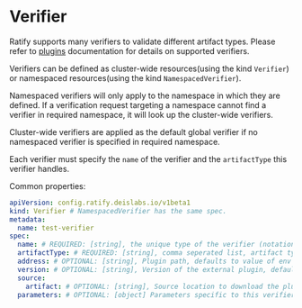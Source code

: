 # Verifier

Ratify supports many verifiers to validate different artifact types. Please refer to [plugins](../../plugins/Verifier/) documentation for details on supported verifiers.

Verifiers can be defined as cluster-wide resources(using the kind `Verifier`) or namespaced resources(using the kind `NamespacedVerifier`).

Namespaced verifiers will only apply to the namespace in which they are defined. If a verification request targeting a namespace cannot find a verifier in required namespace, it will look up the cluster-wide verifiers.

Cluster-wide verifiers are applied as the default global verifier if no namespaced verifier is specified in required namespace.

Each verifier must specify the `name` of the verifier and the `artifactType` this verifier handles.

Common properties:

```yml
apiVersion: config.ratify.deislabs.io/v1beta1
kind: Verifier # NamespacedVerifier has the same spec.
metadata:
  name: test-verifier
spec:
  name: # REQUIRED: [string], the unique type of the verifier (notation, cosign)
  artifactType: # REQUIRED: [string], comma seperated list, artifact type this verifier handles
  address: # OPTIONAL: [string], Plugin path, defaults to value of env "RATIFY_CONFIG" or "~/.ratify/plugins"
  version: # OPTIONAL: [string], Version of the external plugin, defaults to 1.0.0. On ratify initialization, the specified version will be validated against the supported plugin version.
  source:
    artifact: # OPTIONAL: [string], Source location to download the plugin binary, learn more at docs/reference/dynamic-plugins.md e.g. wabbitnetworks.azurecr.io/test sample-verifier-plugin:v1
  parameters: # OPTIONAL: [object] Parameters specific to this verifier
```
